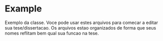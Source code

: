Example
=======

Exemplo da classe. Voce pode usar estes arquivos para comecar a editar
sua tese/dissertacao. Os arquivos estao organizados de forma que seus
nomes reflitam bem qual sua funcao na tese.